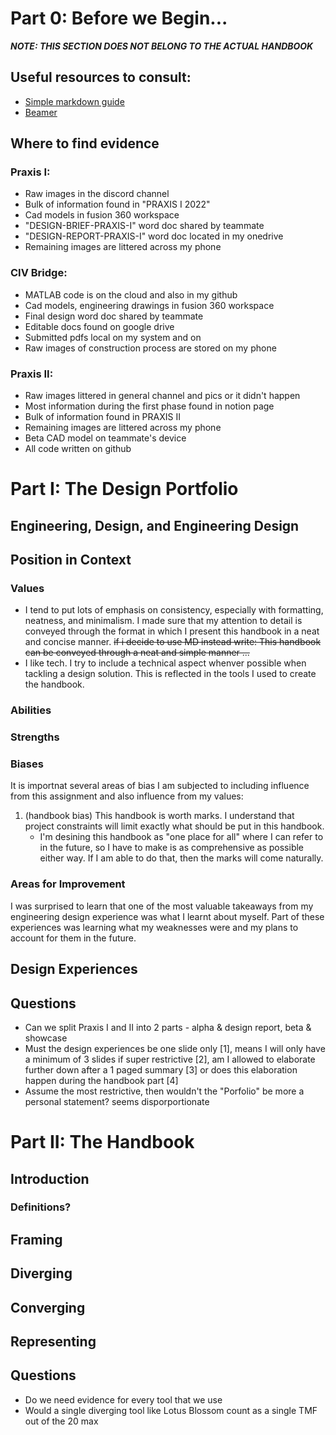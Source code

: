 # Part 0: Before we Begin...

***NOTE: THIS SECTION DOES NOT BELONG TO THE ACTUAL HANDBOOK***

## Useful resources to consult:
- [Simple markdown guide](https://github.com/adam-p/markdown-here/wiki/Markdown-Cheatsheet#headers)
- [Beamer](https://deic.uab.cat/~iblanes/beamer_gallery/index_by_theme.html)

## Where to find evidence

### Praxis I:
- Raw images in the discord channel
- Bulk of information found in "PRAXIS I 2022"
- Cad models in fusion 360 workspace
- "DESIGN-BRIEF-PRAXIS-I" word doc shared by teammate
- "DESIGN-REPORT-PRAXIS-I" word doc located in my onedrive
- Remaining images are littered across my phone

### CIV Bridge:
- MATLAB code is on the cloud and also in my github
- Cad models, engineering drawings in fusion 360 workspace
- Final design word doc shared by teammate
- Editable docs found on google drive
- Submitted pdfs local on my system and on
- Raw images of construction process are stored on my phone

### Praxis II:
- Raw images littered in general channel and pics or it didn't happen
- Most information during the first phase found in notion page
- Bulk of information found in PRAXIS II
- Remaining images are littered across my phone
- Beta CAD model on teammate's device
- All code written on github

# Part I: The Design Portfolio

## Engineering, Design, and Engineering Design

## Position in Context
### Values
- I tend to put lots of emphasis on consistency, especially with formatting, neatness, and minimalism. I made sure that my attention to detail is conveyed through the format in which I present this handbook in a neat and concise manner. ~~if i decide to use MD instead write: This handbook can be conveyed through a neat and simple manner ...~~
- I like tech. I try to include a technical aspect whenver possible when tackling a design solution. This is reflected in the tools I used to create the handbook.

### Abilities

### Strengths

### Biases
It is importnat several areas of bias I am subjected to including influence from this assignment and also influence from my values:
1. (handbook bias) This handbook is worth marks. I understand that project constraints will limit exactly what should be put in this handbook.
    - I'm desining this handbook as "one place for all" where I can refer to in the future, so I have to make is as comprehensive as possible either way. If I am able to do that, then the marks will come naturally.

### Areas for Improvement
I was surprised to learn that one of the most valuable takeaways from my engineering design experience was what I learnt about myself. Part of these experiences was learning what my weaknesses were and my plans to account for them in the future.

## Design Experiences

## Questions
- Can we split Praxis I and II into 2 parts - alpha & design report, beta & showcase
- Must the design experiences be one slide only [1], means I will only have a minimum of 3 slides if super restrictive [2], am I allowed to elaborate further down after a 1 paged summary [3] or does this elaboration happen during the handbook part [4]
- Assume the most restrictive, then wouldn't the "Porfolio" be more a personal statement? seems disporportionate

# Part II: The Handbook

## Introduction
### Definitions?
## Framing
## Diverging
## Converging
## Representing
## Questions
- Do we need evidence for every tool that we use
- Would a single diverging tool like Lotus Blossom count as a single TMF out of the 20 max